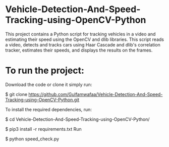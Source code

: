 # Vehicle-Detection-And-Speed-Tracking-using-OpenCV-Python
This project contains a Python script for tracking vehicles in a video and estimating their speed using the OpenCV and dlib libraries.
This script reads a video, detects and tracks cars using Haar Cascade and dlib's correlation tracker, estimates their speeds, and displays the results on the frames.  
# To run the project:
Download the code or clone it  simply run:

$ git clone https://github.com/Gulfamwafaa/Vehicle-Detection-And-Speed-Tracking-using-OpenCV-Python.git

To install the required dependencies, run:

$ cd Vehicle-Detection-And-Speed-Tracking-using-OpenCV-Python/


$ pip3 install -r requirements.txt
Run

$ python speed_check.py

